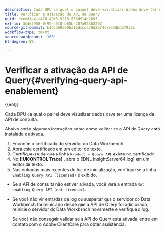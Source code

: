 ```yaml
---
description: Cada DPU da qual o painel deve visualizar dados deve ter uma licença da API de consulta.
title: Verificar a ativação da API de Query
uuid: deedd1a4-c476-49f6-9278-556d914d2b93
exl-id: 3dde2958-0f99-45f8-b65b-207a92362292
source-git-commit: b1dda69a606a16dccca30d2a74c7e63dbd27936c
workflow-type: tm+mt
source-wordcount: '160'
ht-degree: 5%

---
```


# Verificar a ativação da API de Query{#verifying-query-api-enablement}

{{eol}}

Cada DPU da qual o painel deve visualizar dados deve ter uma licença da API de consulta.

Abaixo estão algumas instruções sobre como validar se a API do Query está instalada e ativada.

1. Encontre o certificado do servidor do Data Workbench.
1. Abra este certificado em um editor de texto.
1. Certifique-se de que a linha `Product = Query API` existe no certificado.
1. No **[!UICONTROL Trace]** , abra o [!DNL InsightServer64.log] em um editor de texto.
1. Nas entradas mais recentes do log de inicialização, verifique se a linha `Enabling Query API (licensed)` é exibido.

* Se a API de consulta não estiver ativada, você verá a entrada `Not enabling Query API (not licensed)`.
* Se você não vir entradas de log ou suspeitar que o servidor do Data Workbench foi reiniciado desde que a API de Query foi adicionada, reinicie o servidor do Data Workbench novamente e verifique o log.

   Se você não conseguir validar se a API do Query está ativada, entre em contato com o Adobe ClientCare para obter assistência.
